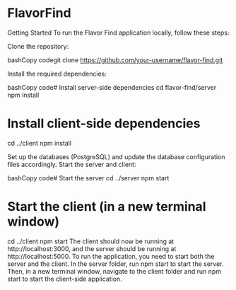 # FlavorFind

Getting Started
To run the Flavor Find application locally, follow these steps:

Clone the repository:

bashCopy codegit clone https://github.com/your-username/flavor-find.git

Install the required dependencies:

bashCopy code# Install server-side dependencies
cd flavor-find/server
npm install

# Install client-side dependencies
cd ../client
npm install

Set up the databases (PostgreSQL) and update the database configuration files accordingly.
Start the server and client:

bashCopy code# Start the server
cd ../server
npm start

# Start the client (in a new terminal window)
cd ../client
npm start
The client should now be running at http://localhost:3000, and the server should be running at http://localhost:5000.
To run the application, you need to start both the server and the client. In the server folder, run npm start to start the server. Then, in a new terminal window, navigate to the client folder and run npm start to start the client-side application.
